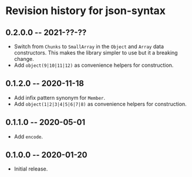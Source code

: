 # Revision history for json-syntax

## 0.2.0.0 -- 2021-??-??

* Switch from `Chunks` to `SmallArray` in the `Object` and `Array` data
  constructors. This makes the library simpler to use but it a breaking
  change.
* Add `object(9|10|11|12)` as convenience helpers for construction.

## 0.1.2.0 -- 2020-11-18

* Add infix pattern synonym for `Member`.
* Add `object(1|2|3|4|5|6|7|8)` as convenience helpers for construction.

## 0.1.1.0 -- 2020-05-01

* Add `encode`.

## 0.1.0.0 -- 2020-01-20

* Initial release.
